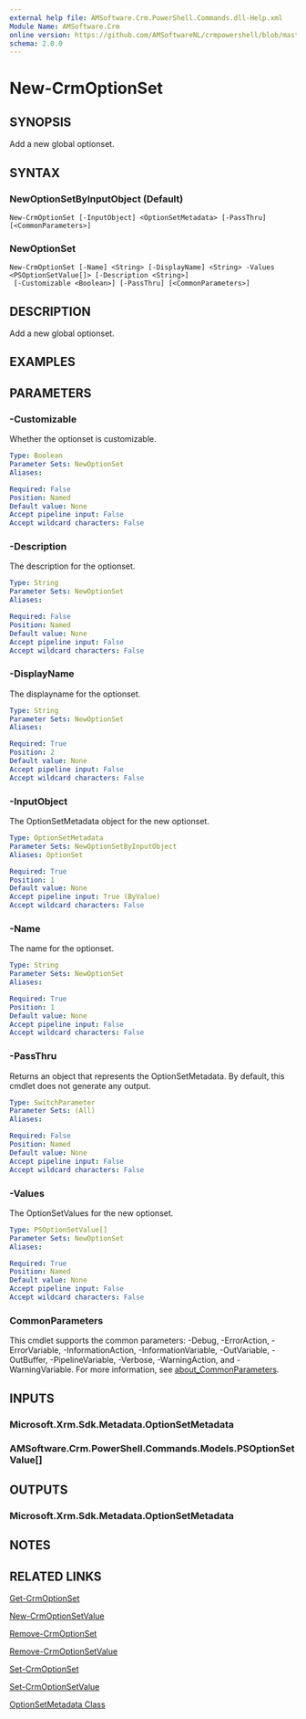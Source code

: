 ```yaml
---
external help file: AMSoftware.Crm.PowerShell.Commands.dll-Help.xml
Module Name: AMSoftware.Crm
online version: https://github.com/AMSoftwareNL/crmpowershell/blob/master/docs/New-CrmOptionSet.md
schema: 2.0.0
---
```


# New-CrmOptionSet

## SYNOPSIS
Add a new global optionset.

## SYNTAX

### NewOptionSetByInputObject (Default)
```
New-CrmOptionSet [-InputObject] <OptionSetMetadata> [-PassThru] [<CommonParameters>]
```

### NewOptionSet
```
New-CrmOptionSet [-Name] <String> [-DisplayName] <String> -Values <PSOptionSetValue[]> [-Description <String>]
 [-Customizable <Boolean>] [-PassThru] [<CommonParameters>]
```

## DESCRIPTION
Add a new global optionset.

## EXAMPLES

## PARAMETERS

### -Customizable
Whether the optionset is customizable.

```yaml
Type: Boolean
Parameter Sets: NewOptionSet
Aliases:

Required: False
Position: Named
Default value: None
Accept pipeline input: False
Accept wildcard characters: False
```

### -Description
The description for the optionset.

```yaml
Type: String
Parameter Sets: NewOptionSet
Aliases:

Required: False
Position: Named
Default value: None
Accept pipeline input: False
Accept wildcard characters: False
```

### -DisplayName
The displayname for the optionset.

```yaml
Type: String
Parameter Sets: NewOptionSet
Aliases:

Required: True
Position: 2
Default value: None
Accept pipeline input: False
Accept wildcard characters: False
```

### -InputObject
The OptionSetMetadata object for the new optionset.

```yaml
Type: OptionSetMetadata
Parameter Sets: NewOptionSetByInputObject
Aliases: OptionSet

Required: True
Position: 1
Default value: None
Accept pipeline input: True (ByValue)
Accept wildcard characters: False
```

### -Name
The name for the optionset.

```yaml
Type: String
Parameter Sets: NewOptionSet
Aliases:

Required: True
Position: 1
Default value: None
Accept pipeline input: False
Accept wildcard characters: False
```

### -PassThru
Returns an object that represents the OptionSetMetadata. By default, this cmdlet does not generate any output.

```yaml
Type: SwitchParameter
Parameter Sets: (All)
Aliases:

Required: False
Position: Named
Default value: None
Accept pipeline input: False
Accept wildcard characters: False
```

### -Values
The OptionSetValues for the new optionset.

```yaml
Type: PSOptionSetValue[]
Parameter Sets: NewOptionSet
Aliases:

Required: True
Position: Named
Default value: None
Accept pipeline input: False
Accept wildcard characters: False
```

### CommonParameters
This cmdlet supports the common parameters: -Debug, -ErrorAction, -ErrorVariable, -InformationAction, -InformationVariable, -OutVariable, -OutBuffer, -PipelineVariable, -Verbose, -WarningAction, and -WarningVariable. For more information, see [about_CommonParameters](http://go.microsoft.com/fwlink/?LinkID=113216).

## INPUTS

### Microsoft.Xrm.Sdk.Metadata.OptionSetMetadata
### AMSoftware.Crm.PowerShell.Commands.Models.PSOptionSetValue[]
## OUTPUTS

### Microsoft.Xrm.Sdk.Metadata.OptionSetMetadata
## NOTES

## RELATED LINKS

[Get-CrmOptionSet](Get-CrmOptionSet.md)

[New-CrmOptionSetValue](New-CrmOptionSetValue.md)

[Remove-CrmOptionSet](Remove-CrmOptionSet.md)

[Remove-CrmOptionSetValue](Remove-CrmOptionSetValue.md)

[Set-CrmOptionSet](Set-CrmOptionSet.md)

[Set-CrmOptionSetValue](Set-CrmOptionSetValue.md)

[OptionSetMetadata Class](https://msdn.microsoft.com/library/microsoft.xrm.sdk.metadata.optionsetmetadata.aspx)
